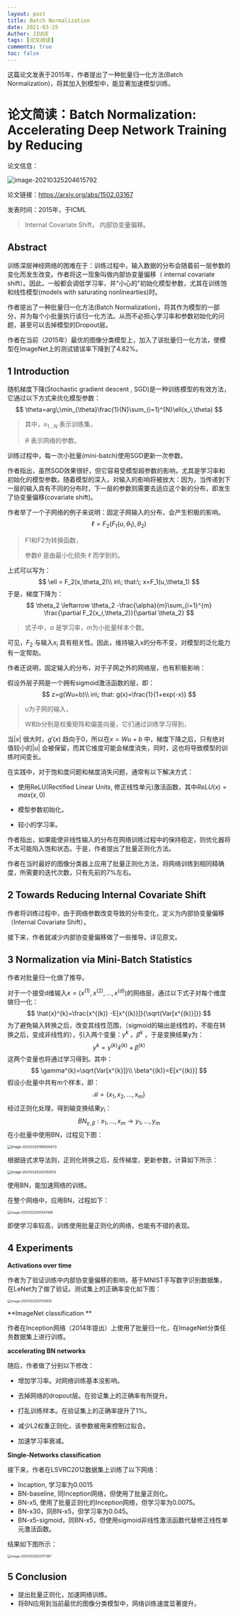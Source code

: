 ```yaml
---
layout: post
title: Batch Normalization
date: 2021-03-25
Author: JIUGE 
tags: [论文阅读]
comments: true
toc: false
---
```


这篇论文发表于2015年，作者提出了一种批量归一化方法(Batch Normalization)，将其加入到模型中，能显著加速模型训练。
<!-- more -->

# 论文简读：Batch Normalization: Accelerating Deep Network Training by Reducing

论文信息：

![image-20210325204615792](https://gitee.com/changyv/md-pic/raw/master/20210325204617.png)

论文链接：https://arxiv.org/abs/1502.03167

发表时间：2015年，于ICML

> Internal Covariate Shift， 内部协变量偏移。

## Abstract

训练深层神经网络的困难在于：训练过程中，输入数据的分布会随着前一层参数的变化而发生改变。作者将这一现象叫做内部协变量偏移（ internal covariate shift）。因此，一般都会调低学习率，并“小心的”初始化模型参数，尤其在训练饱和线性模型(models with saturating nonlinearties)时。

作者提出了一种批量归一化方法(Batch Normalization)，将其作为模型的一部分，并为每个小批量执行该归一化方法。从而不必担心学习率和参数初始化的问题，甚至可以去掉模型的Dropout层。

作者在当前（2015年）最优的图像分类模型上，加入了该批量归一化方法，使模型在ImageNet上的测试错误率下降到了4.82%。

## 1 Introduction

随机梯度下降(Stochastic gradient
descent , SGD)是一种训练模型的有效方法，它通过以下方式来优化模型参数：
$$
\theta=arg\;\min_{\theta}\frac{1}{N}\sum_{i=1}^{N}\ell(x_i,\theta)
$$

> 其中，$x_{1...N}$ 表示训练集，
>
> $\theta$ 表示网络的参数。

训练过程中，每一次小批量(mini-batch)使用SGD更新一次参数。

作者指出，虽然SGD效果很好，但它容易受模型超参数的影响，尤其是学习率和初始化的模型参数。随着模型的深入，对输入的影响将被放大：因为，当传递到下一层的输入具有不同的分布时，下一层的参数则需要去适应这个新的分布，即发生了协变量偏移(covariate shift)。

作者举了一个子网络的例子来说明：固定子网输入的分布，会产生积极的影响。
$$
\ell=F_2(F_1(u,\theta_1),\theta_2)
$$

> F1和F2为转换函数，
>
> 参数$\theta$ 是由最小化损失 $\ell$ 而学到的。

上式可以写为：
$$
\ell = F_2(x,\theta_2)\\
in\; that:\; x=F_1(u,\theta_1)
$$
于是，梯度下降为：
$$
\theta_2 \leftarrow \theta_2 -\frac{\alpha}{m}\sum_{i=1}^{m}
\frac{\partial F_2(x_i,\theta_2)}{\partial \theta_2}
$$

> 式子中，$\alpha$ 是学习率，$m$为小批量样本个数。

可见，$F_2$ 与输入$x_i$ 具有相关性。因此，维持输入x的分布不变，对模型的泛化能力有一定帮助。

作者还说明，固定输入的分布，对于子网之外的网络层，也有积极影响：

假设外层子网是一个拥有sigmoid激活函数的层，即：
$$
z=g(Wu+b)\\
in\; that: g(x)=\frac{1}{1+exp(-x)}
$$

> u为子网的输入，
>
> W和b分别是权重矩阵和偏差向量，它们通过训练学习得到，

当$|x|$ 很大时，$g'(x)$ 趋向于0，所以在$x=Wu+b$ 中，梯度下降之后，只有绝对值较小的$|u|$ 会被保留，而其它维度可能会梯度消失，同时，这也将导致模型的训练时间变长。

在实践中，对于饱和度问题和梯度消失问题，通常有以下解决方式：

+ 使用ReLU(Rectified Linear Units, 修正线性单元)激活函数，其中$ReLU(x)=max(x,0)$

+ 模型参数初始化，
+ 较小的学习率。

作者指出，如果能使非线性输入的分布在网络训练过程中的保持稳定，则优化器将不太可能陷入饱和状态。于是，作者提出了批量正则化方法。

作者在当时最好的图像分类器上应用了批量正则化方法，将网络训练到相同精确度，所需要的迭代次数，只有先前的7%左右。

## 2  Towards Reducing Internal Covariate Shift

作者将训练过程中，由于网络参数改变导致的分布变化，定义为内部协变量偏移（Internal Covariate Shift）。

接下来，作者就减少内部协变量偏移做了一些推导。详见原文。

## 3 Normalization via Mini-Batch Statistics

作者对批量归一化做了推导。

对于一个接受d维输入$x=(x^{(1)},x^{(2)},...,x^{(d)})$的网络层，通过以下式子对每个维度做归一化：
$$
\hat{x}^{k}=\frac{x^{(k)} -E[x^{(k)}]}{\sqrt{Var[x^{(k)}]}}
$$
为了避免输入转换之后，改变其线性范围，（sigmoid的输出是线性的，不能在转换之后，变成非线性的），引入两个变量：$\gamma^{k}$ ，$\beta^{k}$ ，于是变换结果y为：
$$
y^{k}=\gamma^{(k)}\hat{x}^{(k)}+\beta^{(k)}
$$
这两个变量也将通过学习得到。其中：
$$
\gamma^{k}=\sqrt{Var[x^{k}]}\\
\beta^{(k)}=E[x^{(k)}]
$$
假设小批量中共有m个样本，即：
$$
\mathcal{B}=\{x_1,x_2,...,x_m\}
$$
经过正则化处理，得到输变换结果$y_i$：
$$
BN_{\gamma,\beta}:x_1,...,x_m \rightarrow y_1,...,y_m
$$
在小批量中使用BN，过程见下图：

<img src="https://gitee.com/changyv/md-pic/raw/master/20210325195849.png" alt="image-20210325195839473" style="zoom:55%;" />

根据链式求导法则，正则化转换之后，反传梯度，更新参数，计算如下所示：

<img src="https://gitee.com/changyv/md-pic/raw/master/20210325200152.png" alt="image-20210325200150513" style="zoom:55%;" />

使用BN，能加速网络的训练。

在整个网络中，应用BN，过程如下：

<img src="https://gitee.com/changyv/md-pic/raw/master/20210325200549.png" alt="image-20210325200547488" style="zoom:50%;" />

即使学习率较高，训练使用批量正则化的网络，也能有不错的表现。

## 4 Experiments

**Activations over time**

作者为了验证训练中内部协变量偏移的影响，基于MNIST手写数字识别数据集，在LeNet为了做了验证。测试集上的正确率变化如下图：

<img src="https://gitee.com/changyv/md-pic/raw/master/20210325201132.png" alt="image-20210325201130930" style="zoom:50%;" />

**ImageNet classification **

作者在Inception网络（2014年提出）上使用了批量归一化，在ImageNet分类任务数据集上进行训练。

**accelerating BN networks**

随后，作者做了分别以下修改：

+ 增加学习率。对网络训练基本没影响。

+ 去掉网络的dropout层。在验证集上的正确率有所提升。
+ 打乱训练样本。在验证集上的正确率提升了1%。
+ 减少L2权重正则化，该参数被用来控制过拟合。
+ 加速学习率衰减。

**Single-Networks classification**

接下来，作者在LSVRC2012数据集上训练了以下网络：

+ Incaption, 学习率为0.0015
+ BN-baseline, 同Inception网络，但使用了批量正则化。
+ BN-x5, 使用了批量正则化的Inception网络，但学习率为0.0075。
+ BN-x30，同BN-x5，但学习率为0.045。
+ BN-x5-sigmoid，同BN-x5，但使用sigmoid非线性激活函数代替修正线性单元激活函数。

结果如下图所示：

<img src="https://gitee.com/changyv/md-pic/raw/master/20210325203118.png" alt="image-20210325203117367" style="zoom:50%;" />

## 5 Conclusion

+ 提出批量正则化，加速网络训练。
+ 将BN应用到当前最优的图像分类模型中，网络训练速度显著提升。
